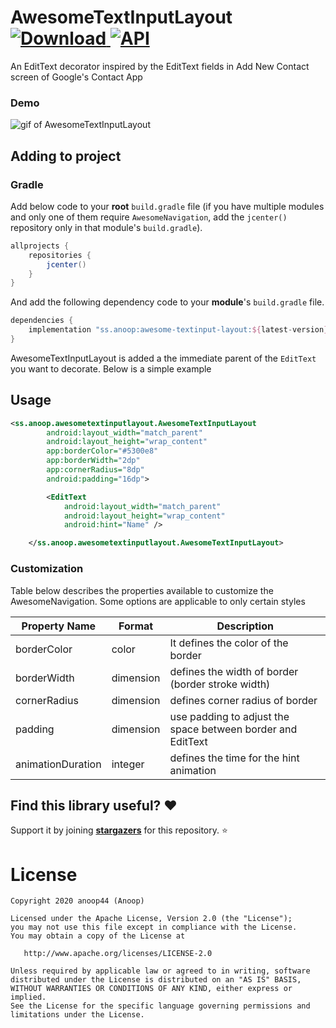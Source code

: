 # AwesomeTextInputLayout [ ![Download](https://api.bintray.com/packages/anoop44/maven/awesome-textinput-layout/images/download.svg?version=1.0.0) ](https://bintray.com/anoop44/maven/awesome-textinput-layout/1.0.0/link) <a href="https://android-arsenal.com/api?level=16"><img alt="API" src="https://img.shields.io/badge/API-16%2B-brightgreen.svg?style=flat"/></a>

An EditText decorator inspired by the EditText fields in Add New Contact screen of Google's Contact App

### Demo
![gif of AwesomeTextInputLayout](https://raw.githubusercontent.com/anoop44/AwesomeTextInputLayout/master/art/awesome-textinput-layout-demo.gif)



## Adding to project

### Gradle
Add below code to your **root** `build.gradle` file (if you have multiple modules and only one of them require `AwesomeNavigation`, add the `jcenter()` repository only in that module's `build.gradle`).
```gradle
allprojects {
    repositories {
        jcenter()
    }
}
```
And add the following dependency code to your **module**'s `build.gradle` file.
```gradle
dependencies {
    implementation "ss.anoop:awesome-textinput-layout:${latest-version}"
}
```
AwesomeTextInputLayout is added a the immediate parent of the `EditText` you want to decorate. Below is a simple example

## Usage
```xml
<ss.anoop.awesometextinputlayout.AwesomeTextInputLayout
        android:layout_width="match_parent"
        android:layout_height="wrap_content"
        app:borderColor="#5300e8"
        app:borderWidth="2dp"
        app:cornerRadius="8dp"
        android:padding="16dp">

        <EditText
            android:layout_width="match_parent"
            android:layout_height="wrap_content"
            android:hint="Name" />

    </ss.anoop.awesometextinputlayout.AwesomeTextInputLayout>
```
### Customization

Table below describes the properties available to customize the AwesomeNavigation. Some options are applicable to only certain styles


| Property Name          | Format    | Description |
|------------------------|-----------|----------------------------------------------------------------------------------------------------------------------------------------------------------------------------------------------------------------------|
| borderColor            | color     | It defines the color of the border                             |
| borderWidth            | dimension | defines the width of border (border stroke width) |
| cornerRadius           | dimension | defines corner radius of border |
| padding                | dimension | use padding to adjust the space between border and EditText |
| animationDuration      | integer   | defines the time for the hint animation |

## Find this library useful? :heart:
Support it by joining __[stargazers](https://github.com/anoop44/AwesomeTextInputLayout/stargazers)__ for this repository. :star:

# License
```
Copyright 2020 anoop44 (Anoop)

Licensed under the Apache License, Version 2.0 (the "License");
you may not use this file except in compliance with the License.
You may obtain a copy of the License at

   http://www.apache.org/licenses/LICENSE-2.0

Unless required by applicable law or agreed to in writing, software
distributed under the License is distributed on an "AS IS" BASIS,
WITHOUT WARRANTIES OR CONDITIONS OF ANY KIND, either express or implied.
See the License for the specific language governing permissions and
limitations under the License.
```